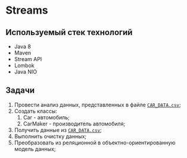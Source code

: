 # Streams

## Используемый стек технологий
- Java 8
- Maven
- Stream API
- Lombok
- Java NIO

## Задачи
1. Провести анализ данных, представленных в файле [`CAR_DATA.csv`][1];
2. Создать классы:
   1. Car - автомобиль;
   2. CarMaker - производитель автомобиля;
3. Получить данные из [`CAR_DATA.csv`][1];
4. Выполнить очистку данных;
5. Преобразовать из реляционной в объектно-ориентированную модель данных;

[1]: src/main/resources/CAR_DATA.csv
